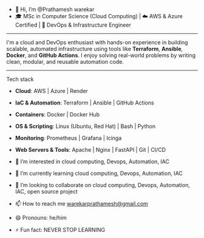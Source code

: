 - 👋 Hi, I’m @Prathamesh warekar
- 🎓 MSc in Computer Science (Cloud Computing) | ☁️ AWS & Azure Certified | 🔧 DevOps & Infrastructure Engineer
- ---

I'm a cloud and DevOps enthusiast with hands-on experience in building scalable, automated infrastructure using tools like **Terraform**, **Ansible**, **Docker**, and **GitHub Actions**. I enjoy solving real-world problems by writing clean, modular, and reusable automation code.

---
Tech stack
- **Cloud**: AWS | Azure | Render
- **IaC & Automation**: Terraform | Ansible | GitHub Actions
- **Containers**: Docker | Docker Hub
- **OS & Scripting**: Linux (Ubuntu, Red Hat) | Bash | Python
- **Monitoring**: Prometheus | Grafana | Icinga
- **Web Servers & Tools**: Apache | Nginx | FastAPI | Git | CI/CD
  
- 👀 I’m interested in cloud computing, Devops, Automation, IAC
- 🌱 I’m currently learning cloud computing, Devops, Automation, IAC
- 💞️ I’m looking to collaborate on cloud computing, Devops, Automation, IAC, open source project
- 📫 How to reach me warekarprathamesh@gmail.com
- 😄 Pronouns: he/him
- ⚡ Fun fact: NEVER STOP LEARNING


<!---
Prathamesh0995/Prathamesh0995 is a ✨ special ✨ repository because its `README.md` (this file) appears on your GitHub profile.
You can click the Preview link to take a look at your changes.
--->
